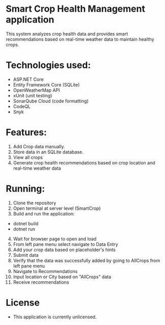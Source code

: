 # Smart Crop Health Management application
This system analyzes crop health data and provides smart recommendations based on real-time weather data to maintain healthy crops. 

# Technologies used:
- ASP.NET Core
- Entity Framework Core (SQLite)
- OpenWeatherMap API
- xUnit (unit testing)
- SonarQube Cloud (code formatting)
- CodeQL
- Snyk

# Features:
1. Add Crop data manually.
2. Store data in an SQLite database.
3. View all crops
4. Generate crop health recommendations based on crop location and real-time weather data

# Running:
1. Clone the repository
2. Open terminal at server level (SmartCrop)
3. Build and run the application:

- dotnet build 
- dotnet run

4. Wait for browser page to open and load
5. From left pane menu select navigate to Data Entry
6. Add your crop data based on placeholder's hints
7. Submit data
8. Verify that the data was successfully added by going to AllCrops from left pane menu
9. Navigate to Recommendations
10. Input location or City based on "AllCrops" data
11. Receive recommendations


# License
- This application is currently unlicensed.
